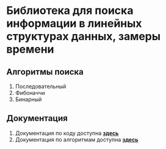 # Библиотека для поиска информации в линейных структурах данных, замеры времени

## Алгоритмы поиска

1. Последовательный
2. Фибоначчи
3. Бинарный

## Документация

1. Документация по коду доступна [**здесь**](https://konsilerinos.github.io/Search-lib/Documentation/index.html)
2. Документация по алгоритмам доступна [**здесь**]()
